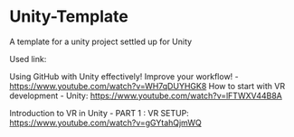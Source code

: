 # Unity-Template
A template for a unity project settled up for Unity

Used link:

Using GitHub with Unity effectively! Improve your workflow! - https://www.youtube.com/watch?v=WH7qDUYHGK8
How to start with VR development - Unity: https://www.youtube.com/watch?v=lFTWXV44B8A

Introduction to VR in Unity - PART 1 : VR SETUP: https://www.youtube.com/watch?v=gGYtahQjmWQ
